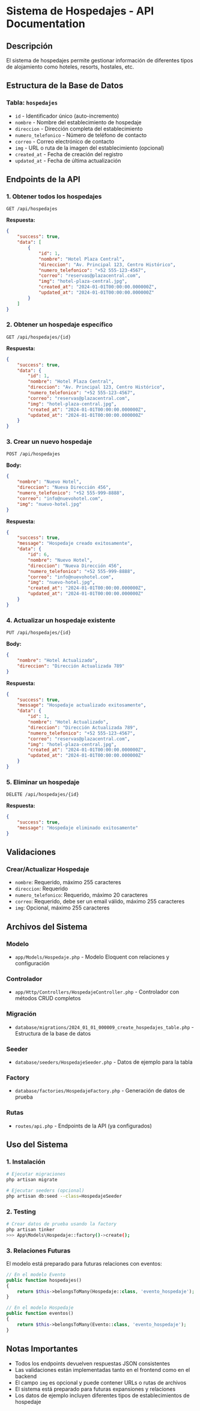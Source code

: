 # Sistema de Hospedajes - API Documentation

## Descripción

El sistema de hospedajes permite gestionar información de diferentes tipos de alojamiento como hoteles, resorts, hostales, etc.

## Estructura de la Base de Datos

### Tabla: `hospedajes`

-   `id` - Identificador único (auto-incremento)
-   `nombre` - Nombre del establecimiento de hospedaje
-   `direccion` - Dirección completa del establecimiento
-   `numero_telefonico` - Número de teléfono de contacto
-   `correo` - Correo electrónico de contacto
-   `img` - URL o ruta de la imagen del establecimiento (opcional)
-   `created_at` - Fecha de creación del registro
-   `updated_at` - Fecha de última actualización

## Endpoints de la API

### 1. Obtener todos los hospedajes

```
GET /api/hospedajes
```

**Respuesta:**

```json
{
    "success": true,
    "data": [
        {
            "id": 1,
            "nombre": "Hotel Plaza Central",
            "direccion": "Av. Principal 123, Centro Histórico",
            "numero_telefonico": "+52 555-123-4567",
            "correo": "reservas@plazacentral.com",
            "img": "hotel-plaza-central.jpg",
            "created_at": "2024-01-01T00:00:00.000000Z",
            "updated_at": "2024-01-01T00:00:00.000000Z"
        }
    ]
}
```

### 2. Obtener un hospedaje específico

```
GET /api/hospedajes/{id}
```

**Respuesta:**

```json
{
    "success": true,
    "data": {
        "id": 1,
        "nombre": "Hotel Plaza Central",
        "direccion": "Av. Principal 123, Centro Histórico",
        "numero_telefonico": "+52 555-123-4567",
        "correo": "reservas@plazacentral.com",
        "img": "hotel-plaza-central.jpg",
        "created_at": "2024-01-01T00:00:00.000000Z",
        "updated_at": "2024-01-01T00:00:00.000000Z"
    }
}
```

### 3. Crear un nuevo hospedaje

```
POST /api/hospedajes
```

**Body:**

```json
{
    "nombre": "Nuevo Hotel",
    "direccion": "Nueva Dirección 456",
    "numero_telefonico": "+52 555-999-8888",
    "correo": "info@nuevohotel.com",
    "img": "nuevo-hotel.jpg"
}
```

**Respuesta:**

```json
{
    "success": true,
    "message": "Hospedaje creado exitosamente",
    "data": {
        "id": 6,
        "nombre": "Nuevo Hotel",
        "direccion": "Nueva Dirección 456",
        "numero_telefonico": "+52 555-999-8888",
        "correo": "info@nuevohotel.com",
        "img": "nuevo-hotel.jpg",
        "created_at": "2024-01-01T00:00:00.000000Z",
        "updated_at": "2024-01-01T00:00:00.000000Z"
    }
}
```

### 4. Actualizar un hospedaje existente

```
PUT /api/hospedajes/{id}
```

**Body:**

```json
{
    "nombre": "Hotel Actualizado",
    "direccion": "Dirección Actualizada 789"
}
```

**Respuesta:**

```json
{
    "success": true,
    "message": "Hospedaje actualizado exitosamente",
    "data": {
        "id": 1,
        "nombre": "Hotel Actualizado",
        "direccion": "Dirección Actualizada 789",
        "numero_telefonico": "+52 555-123-4567",
        "correo": "reservas@plazacentral.com",
        "img": "hotel-plaza-central.jpg",
        "created_at": "2024-01-01T00:00:00.000000Z",
        "updated_at": "2024-01-01T00:00:00.000000Z"
    }
}
```

### 5. Eliminar un hospedaje

```
DELETE /api/hospedajes/{id}
```

**Respuesta:**

```json
{
    "success": true,
    "message": "Hospedaje eliminado exitosamente"
}
```

## Validaciones

### Crear/Actualizar Hospedaje

-   `nombre`: Requerido, máximo 255 caracteres
-   `direccion`: Requerido
-   `numero_telefonico`: Requerido, máximo 20 caracteres
-   `correo`: Requerido, debe ser un email válido, máximo 255 caracteres
-   `img`: Opcional, máximo 255 caracteres

## Archivos del Sistema

### Modelo

-   `app/Models/Hospedaje.php` - Modelo Eloquent con relaciones y configuración

### Controlador

-   `app/Http/Controllers/HospedajeController.php` - Controlador con métodos CRUD completos

### Migración

-   `database/migrations/2024_01_01_000009_create_hospedajes_table.php` - Estructura de la base de datos

### Seeder

-   `database/seeders/HospedajeSeeder.php` - Datos de ejemplo para la tabla

### Factory

-   `database/factories/HospedajeFactory.php` - Generación de datos de prueba

### Rutas

-   `routes/api.php` - Endpoints de la API (ya configurados)

## Uso del Sistema

### 1. Instalación

```bash
# Ejecutar migraciones
php artisan migrate

# Ejecutar seeders (opcional)
php artisan db:seed --class=HospedajeSeeder
```

### 2. Testing

```bash
# Crear datos de prueba usando la factory
php artisan tinker
>>> App\Models\Hospedaje::factory()->create();
```

### 3. Relaciones Futuras

El modelo está preparado para futuras relaciones con eventos:

```php
// En el modelo Evento
public function hospedajes()
{
    return $this->belongsToMany(Hospedaje::class, 'evento_hospedaje');
}

// En el modelo Hospedaje
public function eventos()
{
    return $this->belongsToMany(Evento::class, 'evento_hospedaje');
}
```

## Notas Importantes

-   Todos los endpoints devuelven respuestas JSON consistentes
-   Las validaciones están implementadas tanto en el frontend como en el backend
-   El campo `img` es opcional y puede contener URLs o rutas de archivos
-   El sistema está preparado para futuras expansiones y relaciones
-   Los datos de ejemplo incluyen diferentes tipos de establecimientos de hospedaje
